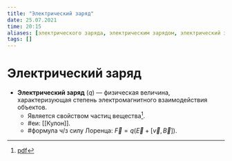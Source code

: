 ```yaml
---
title: "Электрический заряд"
date: 25.07.2021
time: 20:15
aliases: [электрического заряда, электрическим зарядом, электрический заряд, электрическому заряду]
tags: []
---
```


# Электрический заряд

- **Электрический заряд** ($q$) — физическая величина, характеризующая степень электромагнитного взаимодействия объектов.
	- Является свойством частиц вещества[^1].
	- #еи: [[Кулон]].
	- #формула ч/з силу Лоренца: $\vec{F}=q(\vec{E}+[\vec{v}, \vec{B}])$.

[^1]: [pdf](zotero://open-pdf/library/items/XN5K97GI?page=10&annotation=UWLN93YT)